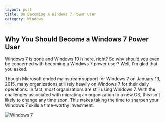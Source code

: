 ```yaml
---
layout: post
title: On Becoming a Windows 7 Power User
category: Windows
---
```


## Why You Should Become a Windows 7 Power User

Windows 7 is gone and Windows 10 is here, right?  So why should you even be concerned with becoming a Windows 7 power user?  Well, I'm glad that you asked.  

Though Microsoft ended mainstream support for Windows 7 on January 13, 2015, many organizations still rely heavily on Windows 7 for their daily operations.  In fact, *most* organizations are still using Windows 7.  With the challenges associated with migrating an organization to a new OS, this isn't likely to change any time soon.  This makes taking the time to sharpen your Windows 7 skills a time-worthy investment.

![Windows 7](https://upload.wikimedia.org/wikipedia/en/b/bd/Windows_7.png)



